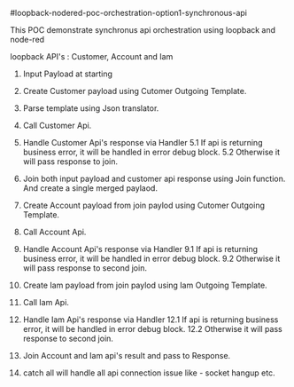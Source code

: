 #loopback-nodered-poc-orchestration-option1-synchronous-api

This POC demonstrate synchronus api orchestration using loopback and node-red

loopback API's : Customer, Account and Iam


1.  Input Payload at starting
2.  Create Customer payload using Cutomer Outgoing Template.
3.  Parse template using Json translator.
4.  Call Customer Api.
5.  Handle Customer Api's response via Handler 
    5.1  If api is returning business error, it will be handled in error debug block.
    5.2  Otherwise it will pass response to join.  
6.  Join both input payload and customer api response using Join function. And create a single merged paylaod.
7.  Create Account payload from join paylod using Cutomer Outgoing Template.
8.  Call Account Api.
9.  Handle Account Api's response via Handler 
    9.1  If api is returning business error, it will be handled in error debug block.
    9.2  Otherwise it will pass response to second join.
10. Create Iam payload from join paylod using Iam Outgoing Template.
11. Call Iam Api.
12. Handle Iam Api's response via Handler 
    12.1 If api is returning business error, it will be handled in error debug block.
    12.2 Otherwise it will pass response to second join.
13. Join Account and Iam api's result and pass to Response.

14. catch all will handle all api connection issue like - socket hangup etc.

